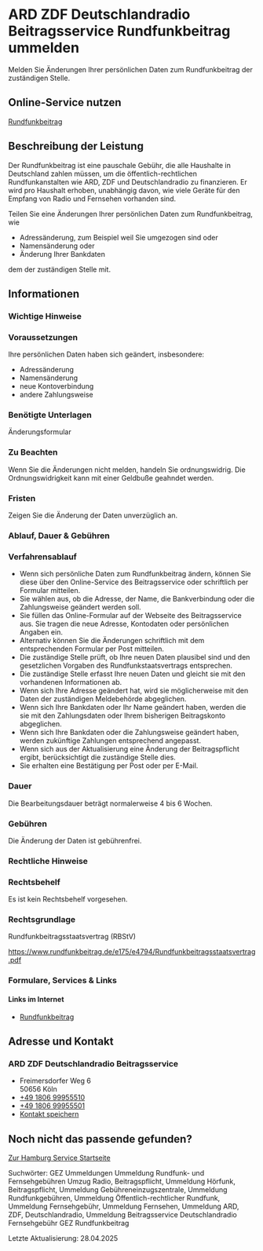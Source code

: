 




ARD ZDF Deutschlandradio Beitragsservice Rundfunkbeitrag ummelden
=================================================================

Melden Sie Änderungen Ihrer persönlichen Daten zum Rundfunkbeitrag der zuständigen Stelle.

Online-Service nutzen
---------------------

[Rundfunkbeitrag](https://www.rundfunkbeitrag.de/)

Beschreibung der Leistung
-------------------------

Der Rundfunkbeitrag ist eine pauschale Gebühr, die alle Haushalte in Deutschland zahlen müssen, um die öffentlich-rechtlichen Rundfunkanstalten wie ARD, ZDF und Deutschlandradio zu finanzieren. Er wird pro Haushalt erhoben, unabhängig davon, wie viele Geräte für den Empfang von Radio und Fernsehen vorhanden sind.  
  
Teilen Sie eine Änderungen Ihrer persönlichen Daten zum Rundfunkbeitrag, wie

* Adressänderung, zum Beispiel weil Sie umgezogen sind oder
* Namensänderung oder
* Änderung Ihrer Bankdaten

dem der zuständigen Stelle mit.

Informationen
-------------

### Wichtige Hinweise

### Voraussetzungen

Ihre persönlichen Daten haben sich geändert, insbesondere:

* Adressänderung
* Namensänderung
* neue Kontoverbindung
* andere Zahlungsweise

### Benötigte Unterlagen

Änderungsformular

### Zu Beachten

Wenn Sie die Änderungen nicht melden, handeln Sie ordnungswidrig. Die Ordnungswidrigkeit kann mit einer Geldbuße geahndet werden.

### Fristen

Zeigen Sie die Änderung der Daten unverzüglich an.

### Ablauf, Dauer & Gebühren

### Verfahrensablauf

* Wenn sich persönliche Daten zum Rundfunkbeitrag ändern, können Sie diese über den Online-Service des Beitragsservice oder schriftlich per Formular mitteilen.
* Sie wählen aus, ob die Adresse, der Name, die Bankverbindung oder die Zahlungsweise geändert werden soll.
* Sie füllen das Online-Formular auf der Webseite des Beitragsservice aus. Sie tragen die neue Adresse, Kontodaten oder persönlichen Angaben ein.
* Alternativ können Sie die Änderungen schriftlich mit dem entsprechenden Formular per Post mitteilen.
* Die zuständige Stelle prüft, ob Ihre neuen Daten plausibel sind und den gesetzlichen Vorgaben des Rundfunkstaatsvertrags entsprechen.
* Die zuständige Stelle erfasst Ihre neuen Daten und gleicht sie mit den vorhandenen Informationen ab.
* Wenn sich Ihre Adresse geändert hat, wird sie möglicherweise mit den Daten der zuständigen Meldebehörde abgeglichen.
* Wenn sich Ihre Bankdaten oder Ihr Name geändert haben, werden die sie mit den Zahlungsdaten oder Ihrem bisherigen Beitragskonto abgeglichen.
* Wenn sich Ihre Bankdaten oder die Zahlungsweise geändert haben, werden zukünftige Zahlungen entsprechend angepasst.
* Wenn sich aus der Aktualisierung eine Änderung der Beitragspflicht ergibt, berücksichtigt die zuständige Stelle dies.
* Sie erhalten eine Bestätigung per Post oder per E-Mail.

### Dauer

Die Bearbeitungsdauer beträgt normalerweise 4 bis 6 Wochen.

### Gebühren

Die Änderung der Daten ist gebührenfrei.

### Rechtliche Hinweise

### Rechtsbehelf

Es ist kein Rechtsbehelf vorgesehen.

### Rechtsgrundlage

Rundfunkbeitragsstaatsvertrag (RBStV)  
  
<https://www.rundfunkbeitrag.de/e175/e4794/Rundfunkbeitragsstaatsvertrag.pdf>

### Formulare, Services & Links

#### Links im Internet

* [Rundfunkbeitrag](https://www.rundfunkbeitrag.de/)

Adresse und Kontakt
-------------------

### ARD ZDF Deutschlandradio Beitragsservice

* Freimersdorfer Weg 6   
  50656 Köln
* [+49 1806 99955510](tel:+49180699955510 "+49 1806 99955510")
* [+49 1806 99955501](tel:+49180699955501 "+49 1806 99955501")
* [Kontakt speichern](//iason.hamburg.de/befi/info/vcard/11348434/ "Kontakt speichern")

Noch nicht das passende gefunden?
---------------------------------

 [Zur Hamburg Service Startseite](/service/)

Suchwörter: GEZ Ummeldungen Ummeldung Rundfunk- und Fernsehgebühren Umzug Radio, Beitragspflicht, Ummeldung Hörfunk, Beitragspflicht, Ummeldung Gebühreneinzugszentrale, Ummeldung Rundfunkgebühren, Ummeldung Öffentlich-rechtlicher Rundfunk, Ummeldung Fernsehgebühr, Ummeldung Fernsehen, Ummeldung ARD, ZDF, Deutschlandradio, Ummeldung Beitragsservice Deutschlandradio Fernsehgebühr GEZ Rundfunkbeitrag

Letzte Aktualisierung: 28.04.2025

